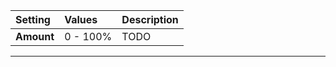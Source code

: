 | Setting    | Values      | Description |
| :--------- | :---------- | :---------- |
| **Amount** | 0 - 100% | TODO |




***

<!--examples-->
